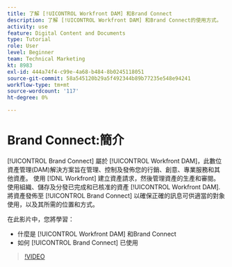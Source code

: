 ```yaml
---
title: 了解 [!UICONTROL Workfront DAM] 和Brand Connect
description: 了解 [!UICONTROL Workfront DAM] 和Brand Connect的使用方式。
activity: use
feature: Digital Content and Documents
type: Tutorial
role: User
level: Beginner
team: Technical Marketing
kt: 8983
exl-id: 444a74f4-c99e-4a68-b484-8b0245118051
source-git-commit: 58a545120b29a5f492344b89b77235e548e94241
workflow-type: tm+mt
source-wordcount: '117'
ht-degree: 0%

---
```


# Brand Connect:簡介

[!UICONTROL Brand Connect] 屬於 [!UICONTROL Workfront DAM]，此數位資產管理(DAM)解決方案旨在管理、控制及發佈您的行銷、創意、專業服務和其他資產。 使用 [!DNL Workfront] 建立資產請求，然後管理資產的生產和審閱。 使用組織、儲存及分發已完成和已核准的資產 [!UICONTROL Workfront DAM]. 將資產發佈至 [!UICONTROL Brand Connect] 以確保正確的訊息可供適當的對象使用，以及其所需的位置和方式。

在此影片中，您將學習：

* 什麼是 [!UICONTROL Workfront DAM] 和Brand Connect
* 如何 [!UICONTROL Brand Connect] 已使用

>[!VIDEO](https://video.tv.adobe.com/v/335245/?quality=12)

